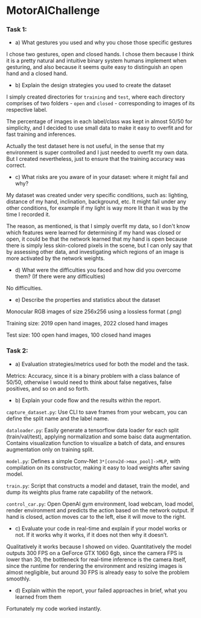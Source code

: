 # MotorAIChallenge

### Task 1:
* a) What gestures you used and why you chose those specific gestures

I chose two gestures, open and closed hands. I chose them because I think it is a pretty natural and intuitive binary system humans implement when gesturing, and also because it seems quite easy to distinguish an open hand and a closed hand. 

* b) Explain the design strategies you used to create the dataset

I simply created directories for `training` and `test`, where each directory comprises of two folders - `open` and `closed` - corresponding to images of its respective label. 

The percentage of images in each label/class was kept in almost 50/50 for simplicity, and I decided to use small data to make it easy to overfit and for fast training and inferences.

Actually the test dataset here is not useful, in the sense that my environment is super controlled and I just needed to overfit my own data. But I created nevertheless, just to ensure that the training accuracy was correct.  


* c) What risks are you aware of in your dataset: where it might fail and why?

My dataset was created under very specific conditions, such as: lighting, distance of my hand, inclination, background, etc. It might fail under any other conditions, for example if my light is way more lit than it was by the time I recorded it. 

The reason, as mentioned, is that I simply overfit my data, so I don't know which features were learned for determining if my hand was closed or open, it could be that the network learned that my hand is open because there is simply less skin-colored pixels in the scene, but I can only say that by assessing other data, and investigating which regions of an image is more activated by the network weights. 

* d) What were the difficulties you faced and how did you overcome them? (If there
were any difficulties)

No difficulties.

* e) Describe the properties and statistics about the dataset

Monocular RGB images of size 256x256 using a lossless format (.png)

Training size: 2019 open hand images, 2022 closed hand images

Test size: 100 open hand images, 100 closed hand images


### Task 2:

* a) Evaluation strategies/metrics used for both the model and the task.

Metrics: Accuracy, since it is a binary problem with a class balance of 50/50, otherwise I would need to think about false negatives, false positives, and so on and so forth.

* b) Explain your code flow and the results within the report.

`capture_dataset.py`: Use CLI to save frames from your webcam, you can define the split name and the label name.

`dataloader.py`: Easily generate a tensorflow data loader for each split (train/val/test), applying normalization and some baisc data augmentation. Contains visualization function to visualize a batch of data, and ensures augmentation only on training split.

`model.py`: Defines a simple Conv-Net `3*[conv2d->max_pool]->MLP`, with compilation on its constructor, making it easy to load weights after saving model.

`train.py`: Script that constructs a model and dataset, train the model, and dump its weights plus frame rate capability of the network. 

`control_car.py`: Open OpenAI gym environment, load webcam, load model, render environment and predicts the action based on the network output. If hand is closed, action moves car to the left, else it will move to the right.

* c) Evaluate your code in real-time and explain if your model works or not. If it works why it works, if it does not then why it doesn’t.

Qualitatively it works because I showed on video. Quantitatively the model outputs 300 FPS on a GeForce GTX 1060 6gb, since the camera FPS is lower than 30, the bottleneck for real-time inference is the camera itself, since the runtime for rendering the environment and resizing images is almost negligible, but around 30 FPS is already easy to solve the problem smoothly.

* d) Explain within the report, your failed approaches in brief, what you learned from them

Fortunately my code worked instantly.
